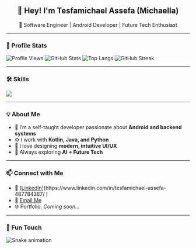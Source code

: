 <!-- 👋 Hey there! Welcome to my GitHub Profile -->

<h2 align="center">👋 Hey! I'm Tesfamichael Assefa (Michaella)</h2>
<p align="center">
🚀 Software Engineer | Android Developer | Future Tech Enthusiast  
</p>

---

### 💫 Profile Stats
![Profile Views](https://komarev.com/ghpvc/?username=Michaella4110&style=flat)
![GitHub Stats](https://github-readme-stats.vercel.app/api?username=Michaella4110&show_icons=true&theme=radical)
![Top Langs](https://github-readme-stats.vercel.app/api/top-langs/?username=Michaella4110&layout=compact&theme=radical)
![GitHub Streak](https://github-readme-streak-stats.herokuapp.com/?user=Michaella4110&theme=radical)

---

### 🛠 Skills
<p>
<img src="https://skillicons.dev/icons?i=java,kotlin,python,androidstudio,git,github,mysql,vscode,linux,html,css" />
</p>

---

### 💡 About Me
- 🌱 I’m a self-taught developer passionate about **Android and backend systems**
- ⚙️ I work with **Kotlin, Java, and Python**
- 🎨 I love designing **modern, intuitive UI/UX**
- 🧠 Always exploring **AI + Future Tech**

---

### 📫 Connect with Me
- 💼 [[LinkedIn]([https://www.linkedin.com/in/your-link-here](https://www.linkedin.com/public-profile/settings?lipi=urn%3Ali%3Apage%3Ad_flagship3_profile_self_edit_contact-info%3BXPzgifLuTB6rtyIbyGXZIA%3D%3D))](https://www.linkedin.com/in/tesfamichael-assefa-487784367/
)
- 📧 [Email Me](mailto:tesfamichael4110@gmail.com)
- 🌐 Portfolio: *Coming soon...*

---

### 🐍 Fun Touch
![Snake animation](https://github.com/Michaella4110/Michaella4110/blob/output/github-contribution-grid-snake.svg)

